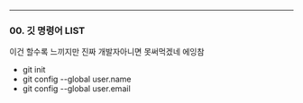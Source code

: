 
---
### 00. 깃 명령어 LIST


이건 할수록 느끼지만 진짜 개발자아니면 못써먹겠네 에잉참
- git init
- git config --global user.name
- git config --global user.email

